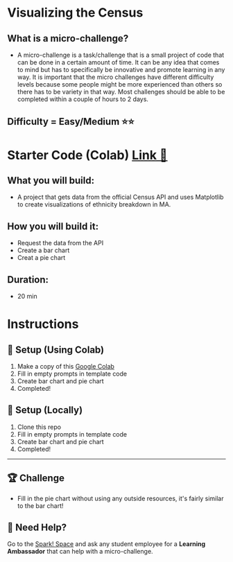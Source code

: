 # Visualizing the Census

## What is a micro-challenge?
- A micro-challenge is a task/challenge that is a small project of code that can be done in a certain amount of time. It can be any idea that comes to mind but has to specifically be innovative and promote learning in any way. It is important that the micro challenges have different difficulty levels because some people might be more experienced than others so there has to be variety in that way. Most challenges should be able to be completed within a couple of hours to 2 days.

## Difficulty = Easy/Medium ⭐️⭐️

# Starter Code (Colab) [Link 🔗](https://colab.research.google.com/drive/12zxprGgNvtooaZiNU7whSUHvwbDPMiHp#scrollTo=XOqBdg-rITRv)

## What you will build:
-  A project that gets data from the official Census API and uses Matplotlib to create visualizations of ethnicity breakdown in MA.

## How you will build it:
-  Request the data from the API
-  Create a bar chart
-  Creat a pie chart

## Duration:
- 20 min

# Instructions

## 🚀 Setup (Using Colab)
1. Make a copy of this [Google Colab](https://colab.research.google.com/drive/12zxprGgNvtooaZiNU7whSUHvwbDPMiHp#scrollTo=XOqBdg-rITRv)
2. Fill in empty prompts in template code
3. Create bar chart and pie chart
4. Completed!

## 🚀 Setup (Locally)
1. Clone this repo
2. Fill in empty prompts in template code
3. Create bar chart and pie chart
4. Completed!

****
## 🏆 Challenge
- Fill in the pie chart without using any outside resources, it's fairly similar to the bar chart!

## 🛟 Need Help?

Go to the [Spark! Space](https://www.bu.edu/spark/resources/space/) and ask any student employee for a **Learning Ambassador** that can help with a micro-challenge.
